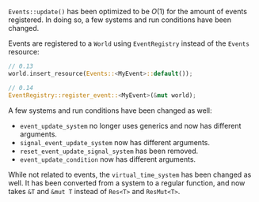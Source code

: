 `Events::update()` has been optimized to be $O(1)$ for the amount of events registered. In doing so, a few systems and run conditions have been changed.

Events are registered to a `World` using `EventRegistry` instead of the `Events` resource:

```rust
// 0.13
world.insert_resource(Events::<MyEvent>::default());

// 0.14
EventRegistry::register_event::<MyEvent>(&mut world);
```

A few systems and run conditions have been changed as well:

- `event_update_system` no longer uses generics and now has different arguments.
- `signal_event_update_system` now has different arguments.
- `reset_event_update_signal_system` has been removed.
- `event_update_condition` now has different arguments.

While not related to events, the `virtual_time_system` has been changed as well. It has been converted from a system to a regular function, and now takes `&T` and `&mut T` instead of `Res<T>` and `ResMut<T>`.
